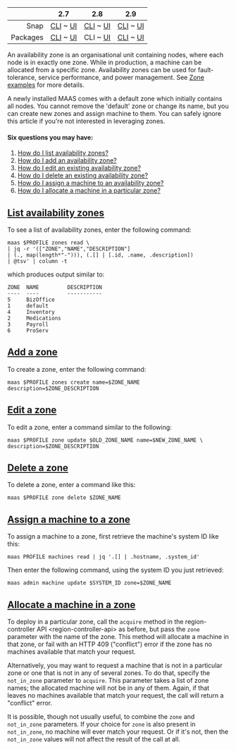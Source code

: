 <!-- flip -->
<!-- deb-2-7-cli
||2.7|2.8|2.9|
|-----:|:-----:|:-----:|:-----:|
|Snap|[CLI](/t/availability-zones/2322) ~ [UI](/t/availability-zones/2323)|[CLI](/t/availability-zones/2324) ~ [UI](/t/availability-zones/2325)|[CLI](/t/availability-zones/2326) ~ [UI](/t/availability-zones/2327)|
|Packages|CLI ~ [UI](/t/availability-zones/2329)|[CLI](/t/availability-zones/2330) ~ [UI](/t/availability-zones/2331)|[CLI](/t/availability-zones/2332) ~ [UI](/t/availability-zones/2333)|
 deb-2-7-cli -->

<!-- deb-2-7-ui
||2.7|2.8|2.9|
|-----:|:-----:|:-----:|:-----:|
|Snap|[CLI](/t/availability-zones/2322) ~ [UI](/t/availability-zones/2323)|[CLI](/t/availability-zones/2324) ~ [UI](/t/availability-zones/2325)|[CLI](/t/availability-zones/2326) ~ [UI](/t/availability-zones/2327)|
|Packages|[CLI](/t/availability-zones/2328) ~ UI|[CLI](/t/availability-zones/2330) ~ [UI](/t/availability-zones/2331)|[CLI](/t/availability-zones/2332) ~ [UI](/t/availability-zones/2333)|
 deb-2-7-ui -->

||2.7|2.8|2.9|
|-----:|:-----:|:-----:|:-----:|
|Snap|[CLI](/t/availability-zones/2322) ~ [UI](/t/availability-zones/2323)|[CLI](/t/availability-zones/2324) ~ [UI](/t/availability-zones/2325)|[CLI](/t/availability-zones/2326) ~ [UI](/t/availability-zones/2327)|
|Packages|[CLI](/t/availability-zones/2328) ~ [UI](/t/availability-zones/2329)|CLI ~ [UI](/t/availability-zones/2331)|[CLI](/t/availability-zones/2332) ~ [UI](/t/availability-zones/2333)|

<!-- deb-2-8-ui
||2.7|2.8|2.9|
|-----:|:-----:|:-----:|:-----:|
|Snap|[CLI](/t/availability-zones/2322) ~ [UI](/t/availability-zones/2323)|[CLI](/t/availability-zones/2324) ~ [UI](/t/availability-zones/2325)|[CLI](/t/availability-zones/2326) ~ [UI](/t/availability-zones/2327)|
|Packages|[CLI](/t/availability-zones/2328) ~ [UI](/t/availability-zones/2329)|[CLI](/t/availability-zones/2330) ~ UI|[CLI](/t/availability-zones/2332) ~ [UI](/t/availability-zones/2333)|
 deb-2-8-ui -->

<!-- deb-2-9-cli
||2.7|2.8|2.9|
|-----:|:-----:|:-----:|:-----:|
|Snap|[CLI](/t/availability-zones/2322) ~ [UI](/t/availability-zones/2323)|[CLI](/t/availability-zones/2324) ~ [UI](/t/availability-zones/2325)|[CLI](/t/availability-zones/2326) ~ [UI](/t/availability-zones/2327)|
|Packages|[CLI](/t/availability-zones/2328) ~ [UI](/t/availability-zones/2329)|[CLI](/t/availability-zones/2330) ~ [UI](/t/availability-zones/2331)|CLI ~ [UI](/t/availability-zones/2333)|
 deb-2-9-cli -->

<!-- deb-2-9-ui
||2.7|2.8|2.9|
|-----:|:-----:|:-----:|:-----:|
|Snap|[CLI](/t/availability-zones/2322) ~ [UI](/t/availability-zones/2323)|[CLI](/t/availability-zones/2324) ~ [UI](/t/availability-zones/2325)|[CLI](/t/availability-zones/2326) ~ [UI](/t/availability-zones/2327)|
|Packages|[CLI](/t/availability-zones/2328) ~ [UI](/t/availability-zones/2329)|[CLI](/t/availability-zones/2330) ~ [UI](/t/availability-zones/2331)|[CLI](/t/availability-zones/2332) ~ UI|
 deb-2-9-ui -->

<!-- snap-2-7-cli
||2.7|2.8|2.9|
|-----:|:-----:|:-----:|:-----:|
|Snap|CLI ~ [UI](/t/availability-zones/2323)|[CLI](/t/availability-zones/2324) ~ [UI](/t/availability-zones/2325)|[CLI](/t/availability-zones/2326) ~ [UI](/t/availability-zones/2327)|
|Packages|[CLI](/t/availability-zones/2328) ~ [UI](/t/availability-zones/2329)|[CLI](/t/availability-zones/2330) ~ [UI](/t/availability-zones/2331)|[CLI](/t/availability-zones/2332) ~ [UI](/t/availability-zones/2333)|
 snap-2-7-cli -->

<!-- snap-2-7-ui
||2.7|2.8|2.9|
|-----:|:-----:|:-----:|:-----:|
|Snap|[CLI](/t/availability-zones/2322) ~ UI|[CLI](/t/availability-zones/2324) ~ [UI](/t/availability-zones/2325)|[CLI](/t/availability-zones/2326) ~ [UI](/t/availability-zones/2327)|
|Packages|[CLI](/t/availability-zones/2328) ~ [UI](/t/availability-zones/2329)|[CLI](/t/availability-zones/2330) ~ [UI](/t/availability-zones/2331)|[CLI](/t/availability-zones/2332) ~ [UI](/t/availability-zones/2333)|
 snap-2-7-ui -->

<!-- snap-2-8-cli
||2.7|2.8|2.9|
|-----:|:-----:|:-----:|:-----:|
|Snap|[CLI](/t/availability-zones/2322) ~ [UI](/t/availability-zones/2323)|CLI ~ [UI](/t/availability-zones/2325)|[CLI](/t/availability-zones/2326) ~ [UI](/t/availability-zones/2327)|
|Packages|[CLI](/t/availability-zones/2328) ~ [UI](/t/availability-zones/2329)|[CLI](/t/availability-zones/2330) ~ [UI](/t/availability-zones/2331)|[CLI](/t/availability-zones/2332) ~ [UI](/t/availability-zones/2333)|
 snap-2-8-cli -->

<!-- snap-2-8-ui
||2.7|2.8|2.9|
|-----:|:-----:|:-----:|:-----:|
|Snap|[CLI](/t/availability-zones/2322) ~ [UI](/t/availability-zones/2323)|[CLI](/t/availability-zones/2324) ~ UI|[CLI](/t/availability-zones/2326) ~ [UI](/t/availability-zones/2327)|
|Packages|[CLI](/t/availability-zones/2328) ~ [UI](/t/availability-zones/2329)|[CLI](/t/availability-zones/2330) ~ [UI](/t/availability-zones/2331)|[CLI](/t/availability-zones/2332) ~ [UI](/t/availability-zones/2333)|
 snap-2-8-ui -->

<!-- snap-2-9-cli
||2.7|2.8|2.9|
|-----:|:-----:|:-----:|:-----:|
|Snap|[CLI](/t/availability-zones/2322) ~ [UI](/t/availability-zones/2323)|[CLI](/t/availability-zones/2324) ~ [UI](/t/availability-zones/2325)|CLI ~ [UI](/t/availability-zones/2327)|
|Packages|[CLI](/t/availability-zones/2328) ~ [UI](/t/availability-zones/2329)|[CLI](/t/availability-zones/2330) ~ [UI](/t/availability-zones/2331)|[CLI](/t/availability-zones/2332) ~ [UI](/t/availability-zones/2333)|
 snap-2-9-cli -->

<!-- snap-2-9-ui
||2.7|2.8|2.9|
|-----:|:-----:|:-----:|:-----:|
|Snap|[CLI](/t/availability-zones/2322) ~ [UI](/t/availability-zones/2323)|[CLI](/t/availability-zones/2324) ~ [UI](/t/availability-zones/2325)|[CLI](/t/availability-zones/2326) ~ UI|
|Packages|[CLI](/t/availability-zones/2328) ~ [UI](/t/availability-zones/2329)|[CLI](/t/availability-zones/2330) ~ [UI](/t/availability-zones/2331)|[CLI](/t/availability-zones/2332) ~ [UI](/t/availability-zones/2333)|
 snap-2-9-ui -->

<!-- deb-2-7-cli
An availability zone is an organisational unit containing nodes, where each node is in exactly one zone. While in production, a machine can be allocated from a specific zone.  Availability zones can be used for fault-tolerance, service performance, and power management. See [Zone examples](/t/zone-examples/3276) for more details.
 deb-2-7-cli -->

<!-- deb-2-7-ui
An availability zone is an organisational unit containing nodes, where each node is in exactly one zone. While in production, a machine can be allocated from a specific zone.  Availability zones can be used for fault-tolerance, service performance, and power management. See [Zone examples](/t/zone-examples/3277) for more details.
 deb-2-7-ui -->

An availability zone is an organisational unit containing nodes, where each node is in exactly one zone. While in production, a machine can be allocated from a specific zone.  Availability zones can be used for fault-tolerance, service performance, and power management. See [Zone examples](/t/zone-examples/3278) for more details.

<!-- deb-2-8-ui
An availability zone is an organisational unit containing nodes, where each node is in exactly one zone. While in production, a machine can be allocated from a specific zone.  Availability zones can be used for fault-tolerance, service performance, and power management. See [Zone examples](/t/zone-examples/3279) for more details.
 deb-2-8-ui -->

<!-- deb-2-9-cli
An availability zone is an organisational unit containing nodes, where each node is in exactly one zone. While in production, a machine can be allocated from a specific zone.  Availability zones can be used for fault-tolerance, service performance, and power management. See [Zone examples](/t/zone-examples/3280) for more details.
 deb-2-9-cli -->

<!-- deb-2-9-ui
An availability zone is an organisational unit containing nodes, where each node is in exactly one zone. While in production, a machine can be allocated from a specific zone.  Availability zones can be used for fault-tolerance, service performance, and power management. See [Zone examples](/t/zone-examples/3281) for more details.
 deb-2-9-ui -->

<!-- snap-2-7-cli
An availability zone is an organisational unit containing nodes, where each node is in exactly one zone. While in production, a machine can be allocated from a specific zone.  Availability zones can be used for fault-tolerance, service performance, and power management. See [Zone examples](/t/zone-examples/3270) for more details.
 snap-2-7-cli -->

<!-- snap-2-7-ui
An availability zone is an organisational unit containing nodes, where each node is in exactly one zone. While in production, a machine can be allocated from a specific zone.  Availability zones can be used for fault-tolerance, service performance, and power management. See [Zone examples](/t/zone-examples/3271) for more details.
 snap-2-7-ui -->

<!-- snap-2-8-cli
An availability zone is an organisational unit containing nodes, where each node is in exactly one zone. While in production, a machine can be allocated from a specific zone.  Availability zones can be used for fault-tolerance, service performance, and power management. See [Zone examples](/t/zone-examples/3272) for more details.
 snap-2-8-cli -->

<!-- snap-2-8-ui
An availability zone is an organisational unit containing nodes, where each node is in exactly one zone. While in production, a machine can be allocated from a specific zone.  Availability zones can be used for fault-tolerance, service performance, and power management. See [Zone examples](/t/zone-examples/3273) for more details.
 snap-2-8-ui -->

<!-- snap-2-9-cli
An availability zone is an organisational unit containing nodes, where each node is in exactly one zone. While in production, a machine can be allocated from a specific zone.  Availability zones can be used for fault-tolerance, service performance, and power management. See [Zone examples](/t/zone-examples/3274) for more details.
 snap-2-9-cli -->

<!-- snap-2-9-ui
An availability zone is an organisational unit containing nodes, where each node is in exactly one zone. While in production, a machine can be allocated from a specific zone.  Availability zones can be used for fault-tolerance, service performance, and power management. See [Zone examples](/t/zone-examples/3275) for more details.
 snap-2-9-ui -->

A newly installed MAAS comes with a default zone which initially contains all nodes. You cannot remove the 'default' zone or change its name, but you can create new zones and assign machine to them.  You can safely ignore this article if you're not interested in leveraging zones.

#### Six questions you may have:

1. [How do I list availability zones?](#heading--list-zones)
2. [How do I add an availability zone?](#heading--add-a-zone)
3. [How do I edit an existing availability zone?](#heading--edit-a-zone)
4. [How do I delete an existing availability zone?](#heading--delete-a-zone)
5. [How do I assign a machine to an availability zone?](#heading--assign-a-node-to-a-zone)
6. [How do I allocate a machine in a particular zone?](#heading--allocate-a-node-in-a-zone)

<!-- snap-2-7-ui snap-2-8-ui snap-2-9-ui deb-2-7-ui deb-2-8-ui deb-2-9-ui

<a href="#heading--list-zones"><h2 id="heading--list-zones">List availabilty zones</h2></a>

To see a list of availability zones, choose "AZs" from the top menu:

<a href="https://discourse.maas.io/uploads/default/original/1X/5ac446f2bda76276069fe5a1c302ff2acbf425a2.jpeg" target = "_blank"><img src="https://discourse.maas.io/uploads/default/original/1X/5ac446f2bda76276069fe5a1c302ff2acbf425a2.jpeg"></a>

<a href="#heading--add-a-zone"><h2 id="heading--add-a-zone">Add a zone</h2></a>

To create a zone, navigate to the 'AZs' page of the web UI and use the 'Add AZ' button. Enter a name for the zone and click 'Add AZ'.

<a href="https://assets.ubuntu.com/v1/f4032f39-manage-zones__2.4_add-zone.png" target = "_blank"><img src="https://assets.ubuntu.com/v1/f4032f39-manage-zones__2.4_add-zone.png"></a>

<a href="#heading--edit-a-zone"><h2 id="heading--edit-a-zone">Edit a zone</h2></a>

To edit a zone, on the 'AZs' page, select a zone and use the 'Edit' button:

<a href="https://discourse.maas.io/uploads/default/original/1X/cf5c2b91e0c3e97ec3f5a813c8a2ed85e9139e19.jpeg" target = "_blank"><img src="https://discourse.maas.io/uploads/default/original/1X/cf5c2b91e0c3e97ec3f5a813c8a2ed85e9139e19.jpeg"></a>

This selection allows you to change the name and description for the added (or edited) zone:

<a href="https://discourse.maas.io/uploads/default/original/1X/11fb5b6c13609a7ef976aa301e02f43422080066.jpeg" target = "_blank"><img src="https://discourse.maas.io/uploads/default/original/1X/11fb5b6c13609a7ef976aa301e02f43422080066.jpeg"></a>

<a href="#heading--delete-a-zone"><h2 id="heading--delete-a-zone">Delete a zone</h2></a>

To delete a zone, on the 'AZs' page, select a zone and use the 'Delete AZ' button. Doing so will also move any potential machine associations to the default zone.

<a href="https://discourse.maas.io/uploads/default/original/1X/afb0576940f2e20266dc907911f837378958a64a.jpeg" target = "_blank"><img src="https://discourse.maas.io/uploads/default/original/1X/afb0576940f2e20266dc907911f837378958a64a.jpeg"></a>

<a href="#heading--assign-a-node-to-a-zone"><h2 id="heading--assign-a-node-to-a-zone">Assign a machine to a zone</h2></a>

To assign a machine to a zone, from the 'Machines' page, select a machine (or multiple machines) and choose 'Set zone' using the 'Take action' button:

<a href="https://discourse.maas.io/uploads/default/original/1X/97db7cbfd8059d2c67566a065e08c56a20b58071.jpeg" target = "_blank"><img src="https://discourse.maas.io/uploads/default/original/1X/97db7cbfd8059d2c67566a065e08c56a20b58071.jpeg"></a>

After selecting a zone hit the 'Set zone...' button to apply the change.

You can also edit a machine's 'Configuration' page to change its zone.
snap-2-7-ui snap-2-8-ui snap-2-9-ui deb-2-7-ui deb-2-8-ui deb-2-9-ui -->


<a href="#heading--list-zones"><h2 id="heading--list-zones">List availability zones</h2></a>

To see a list of availability zones, enter the following command:

```
maas $PROFILE zones read \
| jq -r '(["ZONE","NAME","DESCRIPTION"]
| (., map(length*"-"))), (.[] | [.id, .name, .description])
| @tsv' | column -t
```

which produces output similar to:

```
ZONE  NAME         DESCRIPTION
----  ----         -----------
5     BizOffice
1     default
4     Inventory
2     Medications
3     Payroll
6     ProServ
```

<a href="#heading--add-a-zone"><h2 id="heading--add-a-zone">Add a zone</h2></a>

To create a zone, enter the following command:

```
maas $PROFILE zones create name=$ZONE_NAME description=$ZONE_DESCRIPTION
```

<a href="#heading--edit-a-zone"><h2 id="heading--edit-a-zone">Edit a zone</h2></a>

To edit a zone, enter a command similar to the following:

```
maas $PROFILE zone update $OLD_ZONE_NAME name=$NEW_ZONE_NAME \
description=$ZONE_DESCRIPTION
```

<a href="#heading--delete-a-zone"><h2 id="heading--delete-a-zone">Delete a zone</h2></a>

To delete a zone, enter a command like this:

```
maas $PROFILE zone delete $ZONE_NAME
```

<a href="#heading--assign-a-node-to-a-zone"><h2 id="heading--assign-a-node-to-a-zone">Assign a machine to a zone</h2></a>

To assign a machine to a zone, first retrieve the machine's system ID like this:

```
maas PROFILE machines read | jq '.[] | .hostname, .system_id'
```

Then enter the following command, using the system ID you just retrieved:

```
maas admin machine update $SYSTEM_ID zone=$ZONE_NAME
```

<a href="#heading--allocate-a-node-in-a-zone"><h2 id="heading--allocate-a-node-in-a-zone">Allocate a machine in a zone</h2></a>

To deploy in a particular zone, call the `acquire` method in the region-controller API &lt;region-controller-api&gt; as before, but pass the `zone` parameter with the name of the zone. This method will allocate a machine in that zone, or fail with an HTTP 409 ("conflict") error if the zone has no machines available that match your request.

Alternatively, you may want to request a machine that is not in a particular zone or one that is not in any of several zones. To do that, specify the `not_in_zone` parameter to `acquire`. This parameter takes a list of zone names; the allocated machine will not be in any of them. Again, if that leaves no machines available that match your request, the call will return a "conflict" error.

It is possible, though not usually useful, to combine the `zone` and `not_in_zone` parameters. If your choice for `zone` is also present in `not_in_zone`, no machine will ever match your request. Or if it's not, then the `not_in_zone` values will not affect the result of the call at all.